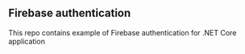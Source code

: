 ## Firebase authentication

This repo contains example of Firebase authentication for .NET Core application